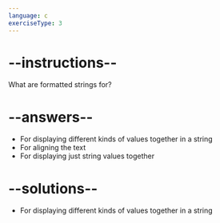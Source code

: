 ```yaml
---
language: c
exerciseType: 3
---
```


# --instructions--

What are formatted strings for?

# --answers--

- For displaying different kinds of values together in a string
- For aligning the text
- For displaying just string values together

# --solutions--

- For displaying different kinds of values together in a string
